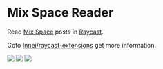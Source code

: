 # Mix Space Reader

Read [Mix Space](https://github.com/mx-space) posts in [Raycast](https://raycast.com).

Goto [Innei/raycast-extensions](https://github.com/Innei/raycast-extensions/blob/master/extensions/mx-space-reader) get more information.

![](https://cdn.jsdelivr.net/gh/Innei/fancy@master/2022/0129215257.png)
![](https://cdn.jsdelivr.net/gh/Innei/fancy@master/2022/0129215309.png)
![](https://cdn.jsdelivr.net/gh/Innei/fancy@master/2022/0129215328.png)
